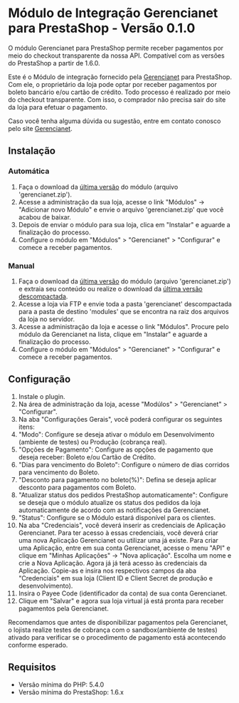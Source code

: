 # Módulo de Integração Gerencianet para PrestaShop - Versão 0.1.0 #

O módulo Gerencianet para PrestaShop permite receber pagamentos por meio do checkout transparente da nossa API.
Compatível com as versões do PrestaShop a partir de 1.6.0.

Este é o Módulo de integração fornecido pela [Gerencianet](https://gerencianet.com.br/) para PrestaShop. Com ele, o proprietário da loja pode optar por receber pagamentos por boleto bancário e/ou cartão de crédito. Todo processo é realizado por meio do checkout transparente. Com isso, o comprador não precisa sair do site da loja para efetuar o pagamento.

Caso você tenha alguma dúvida ou sugestão, entre em contato conosco pelo site [Gerencianet](https://gerencianet.com.br/).

## Instalação

### Automática

1. Faça o download da [última versão](auto/) do módulo (arquivo 'gerencianet.zip').
2. Acesse a administração da sua loja, acesse o link "Módulos" -> "Adicionar novo Módulo" e envie o arquivo 'gerencianet.zip' que você acabou de baixar.
3. Depois de enviar o módulo para sua loja, clica em "Instalar" e aguarde a finalização do processo.
4. Configure o módulo em "Módulos" > "Gerencianet" > "Configurar" e comece a receber pagamentos.

### Manual

1. Faça o download da [última versão](auto/) do módulo (arquivo 'gerencianet.zip') e extraia seu conteúdo ou realize o download da [última versão descompactada](manual/).
2. Acesse a loja via FTP e envie toda a pasta 'gerencianet' descompactada para a pasta de destino 'modules' que se encontra na raiz dos arquivos da loja no servidor.
3. Acesse a administração da loja e acesse o link "Módulos". Procure pelo módulo da Gerencianet na lista, clique em "Instalar" e aguarde a finalização do processo.
4. Configure o módulo em "Módulos" > "Gerencianet" > "Configurar" e comece a receber pagamentos.


## Configuração

1. Instale o plugin.
2. Na área de administração da loja, acesse "Modúlos" > "Gerencianet" > "Configurar".
3. Na aba "Configurações Gerais", você poderá configurar os seguintes itens:
4. "Modo": Configure se deseja ativar o módulo em Desenvolvimento (ambiente de testes) ou Produção (cobrança real).
5. "Opções de Pagamento": Configure as opções de pagamento que deseja receber: Boleto e/ou Cartão de Crédito.
6. "Dias para vencimento do Boleto": Configure o número de dias corridos para vencimento do Boleto.
7. "Desconto para pagamento no boleto(%)": Defina se deseja aplicar desconto para pagamentos com Boleto.
8. "Atualizar status dos pedidos PrestaShop automaticamente": Configure se deseja que o módulo atualize os status dos pedidos da loja automaticamente de acordo com as notificações da Gerencianet.
9. "Status": Configure se o Módulo estará disponível para os clientes.
10. Na aba "Credenciais", você deverá inserir as credenciais de Aplicação Gerencianet. Para ter acesso à essas credenciais, você deverá criar uma nova Aplicação Gerencianet ou utilizar uma já existe. Para criar uma Aplicação, entre em sua conta Gerencianet, acesse o menu "API" e clique em "Minhas Aplicações" -> "Nova aplicação". Escolha um nome e crie a Nova Aplicação. Agora já já terá acesso às credenciais da Aplicação. Copie-as e insira nos respectivos campos da aba "Credenciais" em sua loja (Client ID e Client Secret de produção e desenvolvimento).
11. Insira o Payee Code (identificador da conta) de sua conta Gerencianet.
12. Clique em "Salvar" e agora sua loja virtual já está pronta para receber pagamentos pela Gerencianet.

Recomendamos que antes de disponibilizar pagamentos pela Gerencianet, o lojista realize testes de cobrança com o sandbox(ambiente de testes) ativado para verificar se o procedimento de pagamento está acontecendo conforme esperado.


## Requisitos

* Versão mínima do PHP: 5.4.0
* Versão mínima do PrestaShop: 1.6.x
